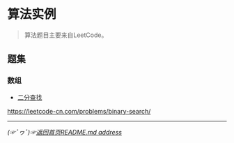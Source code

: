 # 算法实例
> 算法题目主要来自LeetCode。

## 题集

### 数组

* [二分查找](https://github.com/fredomli/java-standard/blob/main/docs/java/algorithm/instance/704二分查找.md)

https://leetcode-cn.com/problems/binary-search/



________

*(☞ﾟヮﾟ)☞[返回首页README.md address](https://github.com/fredomli/java-standard)*
